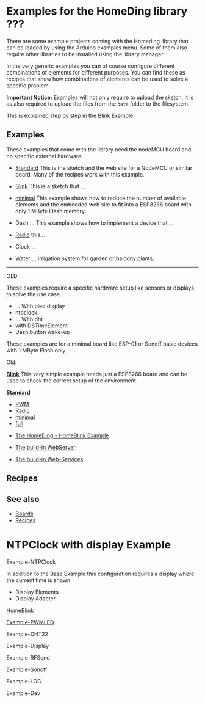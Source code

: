 # Examples for the HomeDing library ???

There are some example projects coming with the Homeding library that can be loaded by using the Arduino examples menu. Some of them also require other libraries to be installed using the library manager.

In the very generic examples you can of course configure different combinations of elements for different purposes. You can find these as recipes that show how combinations of elements can be used to solve a specific problem.

**Important Notice:** Examples will not only require to upload the sketch. It is as also required to upload the files from the `data` folder to the filesystem.

This is explained step by step in the [Blink Example](examples/blink.md).

## Examples

These examples that come with the library need the nodeMCU board and no specific external hardware:

* [Standard](/examples/standard.md) This is the sketch and the web site for a NodeMCU or similar board. Many of the recipes work with this example.

* [Blink](examples/blink.md) This is a sketch that ...

* [minimal](examples/minimal.md) This example shows how to reduce the number of available elements and the embedded web site to fit into a ESP8266 board with only 1 MByte Flash memory.

* Dash ... This example shows how to implement a device that ...

* [Radio](examples/radio.md) this...

* Clock ...

* Water ... irrigation system for garden or balcony plants.


---

OLD


These examples require a specific hardware setup like sensors or displays to solve the use case.

* ... With oled display
* ntpclock
* ... With dht
* with DSTimeElement
* Dash button wake-up

These examples are for a minimal board like ESP-01 or Sonoff basic devices with 1 MByte Flash only

Old:

**[Blink](examples/blink)** This very simple example needs just a ESP8266 board and can be used to check the correct setup of the environment.

**[Standard](examples/standard)**

* [PWM](examples/pwm)
* [Radio](examples/radio)
* [minimal](examples/minimal)
* [full](examples/full)


- [The HomeDing - HomeBlink Example](examples/blink)

- [The build-in WebServer](webserver)
- [The build-in Web-Services](webservices)




## Recipes



## See also

* [Boards](/boards.md)
* [Recipes](/recipes.md)


# NTPClock with display Example

Example-NTPClock

In addition to the Base Example this configuration requires a display where the current time is shown.

+ Display Elements
+ Display Adapter


[HomeBlink](Example-HomeBlink.md)

[Example-PWMLED](Example-PWMLED.md)

Example-DHT22

Example-Display

Example-RFSend

Example-Sonoff

Example-LOG

Example-Dev